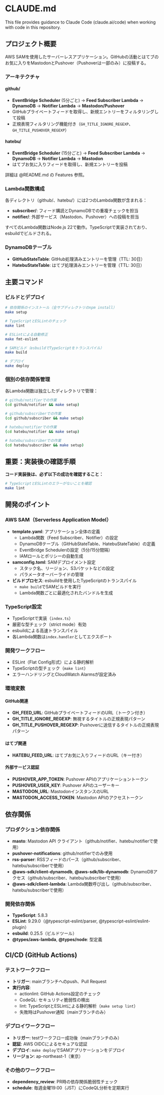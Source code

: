 # CLAUDE.md

This file provides guidance to Claude Code (claude.ai/code) when working with code in this repository.

## プロジェクト概要

AWS SAMを使用したサーバーレスアプリケーション。GitHubの活動とはてブのお気に入りをMastodonとPushover（Pushoverは一部のみ）に投稿する。

### アーキテクチャ

#### github/
- **EventBridge Scheduler** (5分ごと) → **Feed Subscriber Lambda** → **DynamoDB** → **Notifier Lambda** → **Mastodon/Pushover**
- GitHubプライベートフィードを取得し、新規エントリーをフィルタリングして投稿
- 正規表現フィルタリング機能付き（`GH_TITLE_IGNORE_REGEXP`、`GH_TITLE_PUSHOVER_REGEXP`）

#### hatebu/
- **EventBridge Scheduler** (15分ごと) → **Feed Subscriber Lambda** → **DynamoDB** → **Notifier Lambda** → **Mastodon**
- はてブお気に入りフィードを取得し、新規エントリーを投稿

詳細は @README.md の Features 参照。

### Lambda関数構成

各ディレクトリ（github/、hatebu/）には2つのLambda関数が含まれる：
- **subscriber/**: フィード購読とDynamoDBでの重複チェックを担当
- **notifier/**: 外部サービス（Mastodon、Pushover）への投稿を担当

すべてのLambda関数はNode.js 22で動作。TypeScriptで実装されており、esbuildでビルドされる。

### DynamoDBテーブル

- **GitHubStateTable**: GitHub処理済みエントリーを管理（TTL: 30日）
- **HatebuStateTable**: はてブ処理済みエントリーを管理（TTL: 30日）

## 主要コマンド

### ビルドとデプロイ

```bash
# 依存関係のインストール（全サブディレクトリのnpm install）
make setup

# TypeScriptとESLintのチェック
make lint

# ESLintによる自動修正
make fmt-eslint

# SAMビルド（esbuildでTypeScriptをトランスパイル）
make build

# デプロイ
make deploy
```

### 個別の依存関係管理

各Lambda関数は独立したディレクトリで管理：

```bash
# github/notifierでの作業
(cd github/notifier && make setup)

# github/subscriberでの作業
(cd github/subscriber && make setup)

# hatebu/notifierでの作業
(cd hatebu/notifier && make setup)

# hatebu/subscriberでの作業
(cd hatebu/subscriber && make setup)
```

## 重要：実装後の確認手順

**コード実装後は、必ず以下の成功を確認すること：**

```bash
# TypeScriptとESLintのエラーがないことを確認
make lint
```

## 開発のポイント

### AWS SAM（Serverless Application Model）
- **template.yaml**: アプリケーション全体の定義
  - Lambda関数（Feed Subscriber、Notifier）の設定
  - DynamoDBテーブル（GitHubStateTable、HatebuStateTable）の定義
  - EventBridge Schedulerの設定（5分/15分間隔）
  - IAMロールとポリシーの自動生成
- **samconfig.toml**: SAMデプロイメント設定
  - スタック名、リージョン、S3バケットなどの設定
  - パラメータオーバーライドの管理
- **ビルドプロセス**: esbuildを使用したTypeScriptのトランスパイル
  - `make build`でSAMビルドを実行
  - Lambda関数ごとに最適化されたバンドルを生成

### TypeScript設定
- TypeScriptで実装（`index.ts`）
- 厳密な型チェック（strict mode）有効
- esbuildによる高速トランスパイル
- 各Lambda関数は`index.handler`としてエクスポート

### 開発ワークフロー
- ESLint（Flat Config形式）による静的解析
- TypeScriptの型チェック（`make lint`）
- エラーハンドリングとCloudWatch Alarmsが設定済み

### 環境変数

#### GitHub関連
- **GH_FEED_URL**: GitHubプライベートフィードのURL（トークン付き）
- **GH_TITLE_IGNORE_REGEXP**: 無視するタイトルの正規表現パターン
- **GH_TITLE_PUSHOVER_REGEXP**: Pushoverに送信するタイトルの正規表現パターン

#### はてブ関連
- **HATEBU_FEED_URL**: はてブお気に入りフィードのURL（キー付き）

#### 外部サービス認証
- **PUSHOVER_APP_TOKEN**: Pushover APIのアプリケーショントークン
- **PUSHOVER_USER_KEY**: Pushover APIのユーザーキー
- **MASTODON_URL**: MastodonインスタンスのURL
- **MASTODON_ACCESS_TOKEN**: Mastodon APIのアクセストークン

## 依存関係

### プロダクション依存関係
- **masto**: Mastodon API クライアント（github/notifier、hatebu/notifierで使用）
- **pushover-notifications**: github/notifierでのみ使用
- **rss-parser**: RSSフィードのパース（github/subscriber、hatebu/subscriberで使用）
- **@aws-sdk/client-dynamodb**, **@aws-sdk/lib-dynamodb**: DynamoDBアクセス（github/subscriber、hatebu/subscriberで使用）
- **@aws-sdk/client-lambda**: Lambda関数呼び出し（github/subscriber、hatebu/subscriberで使用）

### 開発依存関係
- **TypeScript**: 5.8.3
- **ESLint**: 9.29.0（@typescript-eslint/parser, @typescript-eslint/eslint-plugin）
- **esbuild**: 0.25.5（ビルドツール）
- **@types/aws-lambda**, **@types/node**: 型定義

## CI/CD (GitHub Actions)

### テストワークフロー
- **トリガー**: mainブランチへのpush、Pull Request
- **実行内容**:
  - actionlint: GitHub Actions設定のチェック
  - CodeQL: セキュリティ脆弱性の検出
  - lint: TypeScriptとESLintによる静的解析（`make setup lint`）
  - 失敗時はPushover通知（mainブランチのみ）

### デプロイワークフロー
- **トリガー**: testワークフロー成功後（mainブランチのみ）
- **認証**: AWS OIDCによるセキュアな認証
- **デプロイ**: `make deploy`でSAMアプリケーションをデプロイ
- **リージョン**: ap-northeast-1（東京）

### その他のワークフロー
- **dependency_review**: PR時の依存関係脆弱性チェック
- **schedule**: 毎週金曜19:00（JST）にCodeQL分析を定期実行
